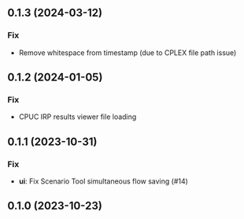 ## 0.1.3 (2024-03-12)

### Fix

- Remove whitespace from timestamp (due to CPLEX file path issue)

## 0.1.2 (2024-01-05)

### Fix

- CPUC IRP results viewer file loading

## 0.1.1 (2023-10-31)

### Fix

- **ui**: Fix Scenario Tool simultaneous flow saving (#14)

## 0.1.0 (2023-10-23)
